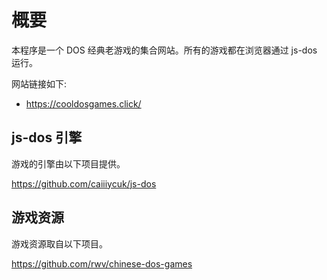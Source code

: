 # 概要

本程序是一个 DOS 经典老游戏的集合网站。所有的游戏都在浏览器通过 js-dos 运行。

网站链接如下:

- https://cooldosgames.click/

## js-dos 引擎

游戏的引擎由以下项目提供。

https://github.com/caiiiycuk/js-dos

## 游戏资源

游戏资源取自以下项目。

https://github.com/rwv/chinese-dos-games
